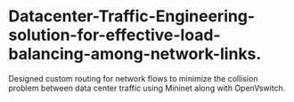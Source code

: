 # Datacenter-Traffic-Engineering-solution-for-effective-load-balancing-among-network-links.
Designed custom routing for network flows to minimize the collision problem between data center traffic using Mininet along with OpenVswitch.
